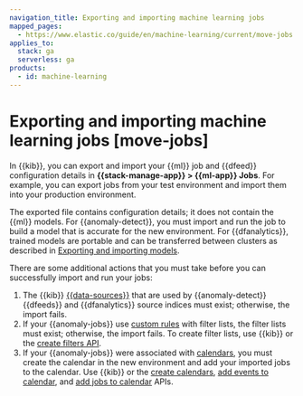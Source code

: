 ```yaml
---
navigation_title: Exporting and importing machine learning jobs
mapped_pages:
  - https://www.elastic.co/guide/en/machine-learning/current/move-jobs.html
applies_to:
  stack: ga
  serverless: ga
products:
  - id: machine-learning
---
```


# Exporting and importing machine learning jobs [move-jobs]

In {{kib}}, you can export and import your {{ml}} job and {{dfeed}} configuration details in **{{stack-manage-app}} > {{ml-app}} Jobs**. For example, you can export jobs from your test environment and import them into your production environment.

The exported file contains configuration details; it does not contain the {{ml}} models. For {{anomaly-detect}}, you must import and run the job to build a model that is accurate for the new environment. For {{dfanalytics}}, trained models are portable and can be transferred between clusters as described in [Exporting and importing models](../data-frame-analytics/ml-trained-models.md#export-import).

There are some additional actions that you must take before you can successfully import and run your jobs:

1. The {{kib}} [{{data-sources}}](/explore-analyze/find-and-organize/data-views.md) that are used by {{anomaly-detect}} {{dfeeds}} and {{dfanalytics}} source indices must exist; otherwise, the import fails.
2. If your {{anomaly-jobs}} use [custom rules](ml-configuring-detector-custom-rules.md) with filter lists, the filter lists must exist; otherwise, the import fails. To create filter lists, use {{kib}} or the [create filters API](https://www.elastic.co/docs/api/doc/elasticsearch/operation/operation-ml-put-filter).
3. If your {{anomaly-jobs}} were associated with [calendars](/explore-analyze/machine-learning/anomaly-detection/ml-ad-run-jobs.md#ml-ad-calendars), you must create the calendar in the new environment and add your imported jobs to the calendar. Use {{kib}} or the [create calendars](https://www.elastic.co/docs/api/doc/elasticsearch/operation/operation-ml-put-calendar), [add events to calendar](https://www.elastic.co/docs/api/doc/elasticsearch/operation/operation-ml-post-calendar-events), and [add jobs to calendar](https://www.elastic.co/docs/api/doc/elasticsearch/operation/operation-ml-put-calendar-job) APIs.

